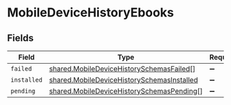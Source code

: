 # MobileDeviceHistoryEbooks


## Fields

| Field                                                                                                           | Type                                                                                                            | Required                                                                                                        | Description                                                                                                     |
| --------------------------------------------------------------------------------------------------------------- | --------------------------------------------------------------------------------------------------------------- | --------------------------------------------------------------------------------------------------------------- | --------------------------------------------------------------------------------------------------------------- |
| `failed`                                                                                                        | [shared.MobileDeviceHistorySchemasFailed](../../../sdk/models/shared/mobiledevicehistoryschemasfailed.md)[]     | :heavy_minus_sign:                                                                                              | N/A                                                                                                             |
| `installed`                                                                                                     | [shared.MobileDeviceHistorySchemasInstalled](../../../sdk/models/shared/mobiledevicehistoryschemasinstalled.md) | :heavy_minus_sign:                                                                                              | N/A                                                                                                             |
| `pending`                                                                                                       | [shared.MobileDeviceHistorySchemasPending](../../../sdk/models/shared/mobiledevicehistoryschemaspending.md)[]   | :heavy_minus_sign:                                                                                              | N/A                                                                                                             |